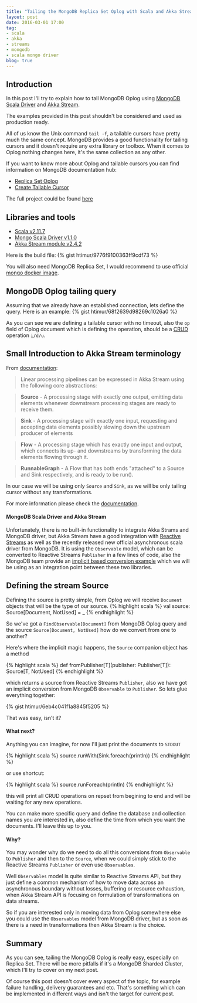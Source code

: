 ```yaml
---
title: "Tailing the MongoDB Replica Set Oplog with Scala and Akka Stream"
layout: post
date: 2016-03-01 17:00
tag:
- scala
- akka
- streams
- mongodb
- scala mongo driver
blog: true
---
```


## Introduction
In this post I'll try to explain how to tail MongoDB Oplog using [MongoDB Scala Driver](http://mongodb.github.io/mongo-scala-driver/1.1/getting-started/) and [Akka Stream](http://doc.akka.io/docs/akka/2.4.2/scala/stream/index.html).

The examples provided in this post shouldn't be considered and used as production ready.

All of us know the Unix command `tail -f`, a tailable cursors have pretty much the same concept. MongoDB provides a good functionality for tailing cursors and it doesn't require any extra library or toolbox. When it comes to Oplog nothing changes here, it's the same collection as any other.

If you want to know more about Oplog and tailable cursors you can find information on MongoDB documentation hub:

- [Replica Set Oplog](https://docs.mongodb.org/manual/core/replica-set-oplog/)
- [Create Tailable Cursor](https://docs.mongodb.org/manual/tutorial/create-tailable-cursor/)

The full project could be found [here](https://github.com/htimur/mongo_oplog_akka_streams)

## Libraries and tools

- [Scala v2.11.7](http://www.scala-lang.org/documentation/getting-started.html)
- [Mongo Scala Driver v1.1.0](http://mongodb.github.io/mongo-scala-driver/1.1/getting-started/)
- [Akka Stream module v2.4.2](http://doc.akka.io/docs/akka/2.4.2/scala/stream/index.html)

Here is the build file:
{% gist htimur/9776f9100363ff9cdf73 %}

You will also need MongoDB Replica Set, I would recommend to use official [mongo docker image](https://hub.docker.com/_/mongo/).

## MongoDB Oplog tailing query

Assuming that we already have an established connection, lets define the query. Here is an example:
{% gist htimur/68f2639d98269c1026a0 %}

As you can see we are defining a tailable cursor with no timeout, also the `op` field of Oplog document which is defining the operation, should be a [CRUD](https://en.wikipedia.org/wiki/Create,_read,_update_and_delete) operation `i/d/u`.

## Small Introduction to Akka Stream terminology

From [documentation](http://khamrakulov.de/tailing_the_mongodb_replica_set_oplog_with_scala_and_akka_streams/):

>Linear processing pipelines can be expressed in Akka Stream using the following core abstractions:

>**Source** - A processing stage with exactly one output, emitting data elements whenever downstream processing stages are ready to receive them.

>**Sink** - A processing stage with exactly one input, requesting and accepting data elements possibly slowing down the upstream producer of elements

>**Flow** - A processing stage which has exactly one input and output, which connects its up- and downstreams by transforming the data elements flowing through it.

>**RunnableGraph** - A Flow that has both ends "attached" to a Source and Sink respectively, and is ready to be run().

In our case we will be using only `Source` and `Sink`, as we will be only tailing cursor without any transformations.

For more information please check the [documentation](http://doc.akka.io/docs/akka/2.4.2/scala/stream/index.html).

#### MongoDB Scala Driver and Akka Stream

Unfortunately, there is no built-in functionality to integrate Akka Strams and MongoDB driver, but Akka Stream have a good integration with [Reactive Streams](http://www.reactive-streams.org/) as well as the recently released new official asynchronous scala driver from MongoDB. It is using the `Observable` model, which can be converted to Reactive Streams `Publisher` in a few lines of code, also the MongoDB team provide an [implicit based conversion example](https://github.com/mongodb/mongo-scala-driver/blob/master/examples/src/test/scala/rxStreams/Implicits.scala) which we will be using as an integration point between these two libraries.

## Defining the stream Source

Defining the source is pretty simple, from Oplog we will receive `Document` objects that will be the type of our source.
{% highlight scala %}
val source: Source[Document, NotUsed] = _
{% endhighlight %}

So we've got a `FindObservable[Document]` from MongoDB Oplog query and the source `Source[Document, NotUsed]` how do we convert from one to another?

Here's where the implicit magic happens, the `Source` companion object has a method

{% highlight scala %}
def fromPublisher[T](publisher: Publisher[T]): Source[T, NotUsed]
{% endhighlight %}

which returns a source from Reactive Streams `Publisher`, also we have got an implicit conversion from MongoDB `Observable` to `Publisher`. So lets glue everything together:

{% gist htimur/6eb4c041f1a8845f5205 %}

That was easy, isn't it?

#### What next?

Anything you can imagine, for now I'll just print the documents to `STDOUT`

{% highlight scala %}
source.runWith(Sink.foreach(println))
{% endhighlight %}

or use shortcut:

{% highlight scala %}
source.runForeach(println)
{% endhighlight %}

this will print all CRUD operations on repset from begining to end and will be waiting for any new operations.

You can make more specific query and define the database and collection names you are interested in, also define the time from which you want the documents. I'll leave this up to you.

#### Why?

You may wonder why do we need to do all this conversions from `Observable` to `Publisher` and then to the `Source`, when we could simply stick to the Reactive Streams `Publisher` or even use `Observables`.

Well `Observables` model is quite similar to Reactive Streams API, but they just define a common mechanism of how to move data across an asynchronous boundary without losses, buffering or resource exhaustion, when Akka Stream API is focusing on formulation of transformations on data streams.

So if you are interested only in moving data from Oplog somewhere else you could use the `Observables` model from MongoDB driver, but as soon as there is a need in transformations then Akka Stream is the choice.

## Summary

As you can see, tailing the MongoDB Oplog is really easy, especially on Replica Set. There will be more pitfalls if it's a MongoDB Sharded Cluster, which I'll try to cover on my next post.

Of course this post doesn't cover every aspect of the topic, for example failure handling, delivery guarantees and etc.  That's something which can be implemented in different ways and isn't the target for current post.

